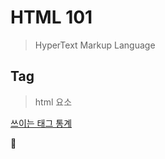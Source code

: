 # HTML 101

> HyperText Markup Language



## Tag

> html 요소

[쓰이는 태그 통계](https://www.advancedwebranking.com/html/)



